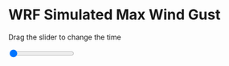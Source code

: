 <h1>WRF Simulated Max Wind Gust</h1>
<p>Drag the slider to change the time</p>

<div class="slidecontainer">
<input oninput='setImage(this)' class="slider" type="range" min="0" max="3" value="0" step="1" />
<img id='img'/>
</div>

<script>
var img = document.getElementById('img');
var img_array = ['/assets/images/wrf/w_wrfout_d01_2020-07-02_12:00:00.png',
'/assets/images/wrf/w_wrfout_d01_2020-07-02_13:00:00.png',
'/assets/images/wrf/w_wrfout_d01_2020-07-02_14:00:00.png',];
function setImage(obj)
{
        var value = obj.value;
        img.src = img_array[value];

}
</script>
